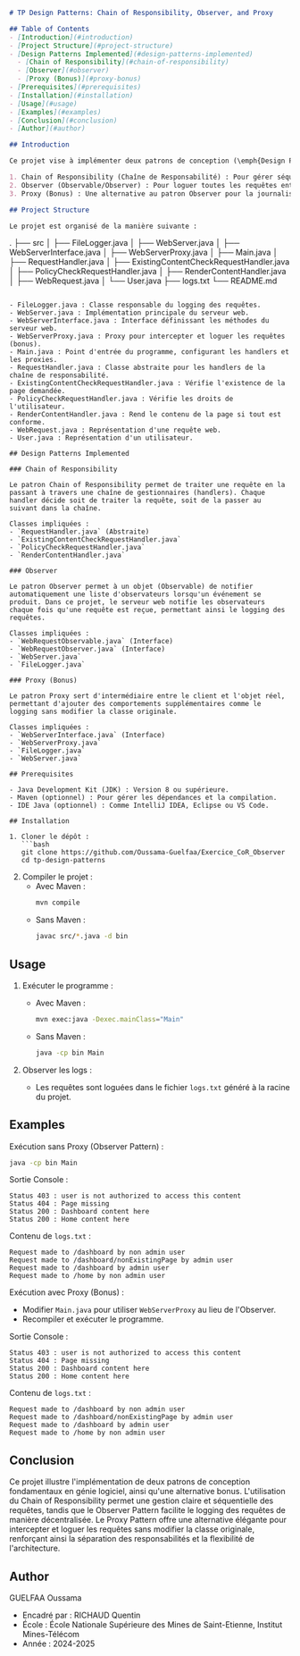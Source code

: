 ```markdown
# TP Design Patterns: Chain of Responsibility, Observer, and Proxy

## Table of Contents
- [Introduction](#introduction)
- [Project Structure](#project-structure)
- [Design Patterns Implemented](#design-patterns-implemented)
  - [Chain of Responsibility](#chain-of-responsibility)
  - [Observer](#observer)
  - [Proxy (Bonus)](#proxy-bonus)
- [Prerequisites](#prerequisites)
- [Installation](#installation)
- [Usage](#usage)
- [Examples](#examples)
- [Conclusion](#conclusion)
- [Author](#author)

## Introduction

Ce projet vise à implémenter deux patrons de conception (\emph{Design Patterns}) principaux dans un mini-serveur web en Java, avec une option supplémentaire pour utiliser un troisième patron en bonus. Les patrons mis en œuvre sont :

1. Chain of Responsibility (Chaîne de Responsabilité) : Pour gérer séquentiellement les requêtes via une série de gestionnaires (handlers).
2. Observer (Observable/Observer) : Pour loguer toutes les requêtes entrantes dans un fichier.
3. Proxy (Bonus) : Une alternative au patron Observer pour la journalisation des requêtes.

## Project Structure

Le projet est organisé de la manière suivante :

```
.
├── src
│   ├── FileLogger.java
│   ├── WebServer.java
│   ├── WebServerInterface.java
│   ├── WebServerProxy.java
│   ├── Main.java
│   ├── RequestHandler.java
│   ├── ExistingContentCheckRequestHandler.java
│   ├── PolicyCheckRequestHandler.java
│   ├── RenderContentHandler.java
│   ├── WebRequest.java
│   └── User.java
├── logs.txt
└── README.md
```

- FileLogger.java : Classe responsable du logging des requêtes.
- WebServer.java : Implémentation principale du serveur web.
- WebServerInterface.java : Interface définissant les méthodes du serveur web.
- WebServerProxy.java : Proxy pour intercepter et loguer les requêtes (bonus).
- Main.java : Point d'entrée du programme, configurant les handlers et les proxies.
- RequestHandler.java : Classe abstraite pour les handlers de la chaîne de responsabilité.
- ExistingContentCheckRequestHandler.java : Vérifie l'existence de la page demandée.
- PolicyCheckRequestHandler.java : Vérifie les droits de l'utilisateur.
- RenderContentHandler.java : Rend le contenu de la page si tout est conforme.
- WebRequest.java : Représentation d'une requête web.
- User.java : Représentation d'un utilisateur.

## Design Patterns Implemented

### Chain of Responsibility

Le patron Chain of Responsibility permet de traiter une requête en la passant à travers une chaîne de gestionnaires (handlers). Chaque handler décide soit de traiter la requête, soit de la passer au suivant dans la chaîne.

Classes impliquées :
- `RequestHandler.java` (Abstraite)
- `ExistingContentCheckRequestHandler.java`
- `PolicyCheckRequestHandler.java`
- `RenderContentHandler.java`

### Observer

Le patron Observer permet à un objet (Observable) de notifier automatiquement une liste d'observateurs lorsqu'un événement se produit. Dans ce projet, le serveur web notifie les observateurs chaque fois qu'une requête est reçue, permettant ainsi le logging des requêtes.

Classes impliquées :
- `WebRequestObservable.java` (Interface)
- `WebRequestObserver.java` (Interface)
- `WebServer.java`
- `FileLogger.java`

### Proxy (Bonus)

Le patron Proxy sert d'intermédiaire entre le client et l'objet réel, permettant d'ajouter des comportements supplémentaires comme le logging sans modifier la classe originale.

Classes impliquées :
- `WebServerInterface.java` (Interface)
- `WebServerProxy.java`
- `FileLogger.java`
- `WebServer.java`

## Prerequisites

- Java Development Kit (JDK) : Version 8 ou supérieure.
- Maven (optionnel) : Pour gérer les dépendances et la compilation.
- IDE Java (optionnel) : Comme IntelliJ IDEA, Eclipse ou VS Code.

## Installation

1. Cloner le dépôt :
   ```bash
   git clone https://github.com/Oussama-Guelfaa/Exercice_CoR_Observer
   cd tp-design-patterns
   ```

2. Compiler le projet :
   - Avec Maven :
     ```bash
     mvn compile
     ```
   - Sans Maven :
     ```bash
     javac src/*.java -d bin
     ```

## Usage

1. Exécuter le programme :
   - Avec Maven :
     ```bash
     mvn exec:java -Dexec.mainClass="Main"
     ```
   - Sans Maven :
     ```bash
     java -cp bin Main
     ```

2. Observer les logs :
   - Les requêtes sont loguées dans le fichier `logs.txt` généré à la racine du projet.

## Examples

Exécution sans Proxy (Observer Pattern) :
```bash
java -cp bin Main
```
Sortie Console :
```
Status 403 : user is not authorized to access this content
Status 404 : Page missing
Status 200 : Dashboard content here
Status 200 : Home content here
```
Contenu de `logs.txt` :
```
Request made to /dashboard by non admin user
Request made to /dashboard/nonExistingPage by admin user
Request made to /dashboard by admin user
Request made to /home by non admin user
```

Exécution avec Proxy (Bonus) :
- Modifier `Main.java` pour utiliser `WebServerProxy` au lieu de l'Observer.
- Recompiler et exécuter le programme.
  
Sortie Console :
```
Status 403 : user is not authorized to access this content
Status 404 : Page missing
Status 200 : Dashboard content here
Status 200 : Home content here
```
Contenu de `logs.txt` :
```
Request made to /dashboard by non admin user
Request made to /dashboard/nonExistingPage by admin user
Request made to /dashboard by admin user
Request made to /home by non admin user
```

## Conclusion

Ce projet illustre l'implémentation de deux patrons de conception fondamentaux en génie logiciel, ainsi qu'une alternative bonus. L'utilisation du Chain of Responsibility permet une gestion claire et séquentielle des requêtes, tandis que le Observer Pattern facilite le logging des requêtes de manière décentralisée. Le Proxy Pattern offre une alternative élégante pour intercepter et loguer les requêtes sans modifier la classe originale, renforçant ainsi la séparation des responsabilités et la flexibilité de l'architecture.

## Author

GUELFAA Oussama

- Encadré par : RICHAUD Quentin
- École : École Nationale Supérieure des Mines de Saint-Etienne, Institut Mines-Télécom
- Année : 2024-2025
```